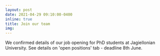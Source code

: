 ```yaml
---
layout: post
date: 2021-04-29 09:10:00-0400
inline: true
title: Join our team
img:
---
```


We confirmed details of our job opening for PhD students at Jagiellonian University. See details on 'open positions' tab - deadline 8th June.
